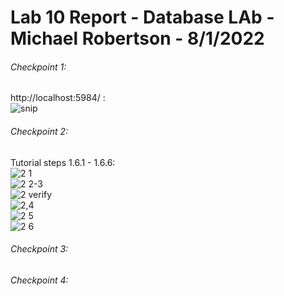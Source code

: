 # Lab 10 Report - Database LAb - Michael Robertson - 8/1/2022    

###### Checkpoint 1:  
http://localhost:5984/ :  
![snip](https://user-images.githubusercontent.com/95317029/182267112-f662b22f-bb92-4d79-9a8d-12c213fc0f8f.PNG)  

###### Checkpoint 2:  
Tutorial steps 1.6.1 - 1.6.6:  
![2 1](https://user-images.githubusercontent.com/95317029/182272805-d9d4818f-32aa-4a8c-a45c-cdc0c59980a8.PNG)  
![2 2-3](https://user-images.githubusercontent.com/95317029/182272810-3e3fd8f9-cd66-4d63-ad28-1530657b677b.PNG)  
![2 verify](https://user-images.githubusercontent.com/95317029/182272812-d5edb9e0-62bb-464e-83f8-721ac9a47158.PNG)  
![2,4](https://user-images.githubusercontent.com/95317029/182272813-f1f1edab-a9a7-4512-8d3c-fc934f8bcaae.PNG)  
![2 5](https://user-images.githubusercontent.com/95317029/182272814-2754ab46-ade3-4137-ac95-51b6424dc534.PNG)  
![2 6](https://user-images.githubusercontent.com/95317029/182272815-1df838eb-65df-4bf9-8a14-0c363e7d3387.PNG)  

###### Checkpoint 3:  

###### Checkpoint 4:  
